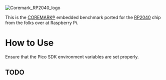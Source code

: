 
![Coremark_RP2040_logo](https://github.com/protik09/CoreMark-RP2040/blob/main/Coremark-RP2040.png) 


This is the [COREMARK®](https://github.com/eembc/coremark) embedded benchmark ported for the [RP2040](https://github.com/raspberrypi/pico-sdk)
chip from the folks over at Raspberry Pi.

# How to Use

Ensure that the Pico SDK environment variables are set properly.

## TODO

